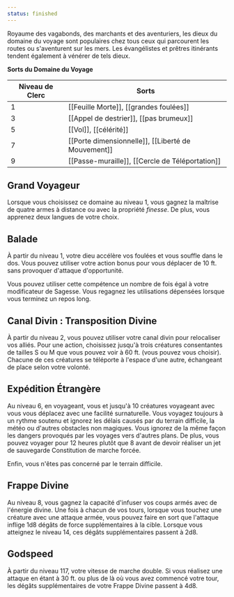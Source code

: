 ```yaml
---
status: finished
---
```

Royaume des vagabonds, des marchants et des aventuriers, les dieux du domaine du voyage sont populaires chez tous ceux qui parcourent les routes ou s'aventurent sur les mers. Les évangélistes et prêtres itinérants tendent également à vénérer de tels dieux.

**Sorts du Domaine du Voyage**

| Niveau de Clerc | Sorts                                              |
| --------------- | -------------------------------------------------- |
| 1               | [[Feuille Morte]], [[grandes foulées]]             |
| 3               | [[Appel de destrier]], [[pas brumeux]]             |
| 5               | [[Vol]], [[célérité]]                              |
| 7               | [[Porte dimensionnelle]], [[Liberté de Mouvement]] |
| 9               | [[Passe-muraille]], [[Cercle de Téléportation]]    |

## Grand Voyageur

Lorsque vous choisissez ce domaine au niveau 1, vous gagnez la maîtrise de quatre armes à distance ou avec la propriété _finesse_. De plus, vous apprenez deux langues de votre choix.

## Balade

À partir du niveau 1, votre dieu accélère vos foulées et vous souffle dans le dos. Vous pouvez utiliser votre action bonus pour vous déplacer de 10 ft. sans provoquer d'attaque d'opportunité.

Vous pouvez utiliser cette compétence un nombre de fois égal à votre modificateur de Sagesse. Vous regagnez les utilisations dépensées lorsque vous terminez un repos long.

## Canal Divin : Transposition Divine

À partir du niveau 2, vous pouvez utiliser votre canal divin pour relocaliser vos alliés. Pour une action, choisissez jusqu'à trois créatures consentantes de tailles S ou M que vous pouvez voir à 60 ft. (vous pouvez vous choisir). Chacune de ces créatures se téléporte à l'espace d'une autre, échangeant de place selon votre volonté.

## Expédition Étrangère

Au niveau 6, en voyageant, vous et jusqu'à 10 créatures voyageant avec vous vous déplacez avec une facilité surnaturelle. Vous voyagez toujours à un rythme soutenu et ignorez les délais causés par du terrain difficile, la météo ou d'autres obstacles non magiques. Vous ignorez de la même façon les dangers provoqués par les voyages vers d'autres plans. De plus, vous pouvez voyager pour 12 heures plutôt que 8 avant de devoir réaliser un jet de sauvegarde Constitution de marche forcée.

Enfin, vous n'êtes pas concerné par le terrain difficile.

## Frappe Divine
Au niveau 8, vous gagnez la capacité d'infuser vos coups armés avec de l'énergie divine. Une fois à chacun de vos tours, lorsque vous touchez une créature avec une attaque armée, vous pouvez faire en sort que l'attaque inflige 1d8 dégâts de force supplémentaires à la cible. Lorsque vous atteignez le niveau 14, ces dégâts supplémentaires passent à 2d8.

## Godspeed

À partir du niveau 117, votre vitesse de marche double. Si vous réalisez une attaque en étant à 30 ft. ou plus de là où vous avez commencé votre tour, les dégâts supplémentaires de votre Frappe Divine passent à 4d8.